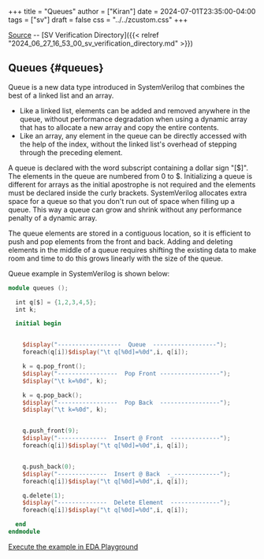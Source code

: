 +++
title = "Queues"
author = ["Kiran"]
date = 2024-07-01T23:35:00-04:00
tags = ["sv"]
draft = false
css = "../../zcustom.css"
+++

[Source](https://github.com/24x7fpga/SystemVerilog_Verification/blob/main/sv_verification/queues/tb_queues.sv) -- [SV Verification Directory]({{< relref "2024_06_27_16_53_00_sv_verification_directory.md" >}})


## Queues {#queues}

Queue is a new data type introduced in SystemVerilog that combines the best of a linked list and an array.

-   Like a linked list, elements can be added and removed anywhere in the queue, without performance degradation when using a dynamic array that has to allocate a new array and copy the entire contents.
-   Like an array, any element in the queue can be directly accessed with the help of the index, without the linked list's overhead of stepping through the preceding element.

A queue is declared with the word subscript containing a dollar sign "[$]". The elements in the queue are numbered from 0 to $. Initializing a queue is different for arrays as the initial apostrophe is not required and the elements must be declared inside the curly brackets. SystemVerilog allocates extra space for a queue so that you don't run out of space when filling up a queue. This way a queue can grow and shrink without any performance penalty of a dynamic array.

The queue elements are stored in a contiguous location, so it is efficient to push and pop elements from the front and back. Adding and deleting elements in the middle of a queue requires shifting the existing data to make room and time to do this grows linearly with the size of the queue.

Queue example in SystemVerilog is shown below:

```verilog
module queues ();

  int q[$] = {1,2,3,4,5};
  int k;

  initial begin


    $display("------------------  Queue  ------------------");
    foreach(q[i])$display("\t q[%0d]=%0d",i, q[i]);

    k = q.pop_front();
    $display("-----------------  Pop Front -----------------");
    $display("\t k=%0d", k);

    k = q.pop_back();
    $display("-----------------  Pop Back  -----------------");
    $display("\t k=%0d", k);


    q.push_front(9);
    $display("--------------  Insert @ Front  --------------");
    foreach(q[i])$display("\t q[%0d]=%0d",i, q[i]);


    q.push_back(0);
    $display("--------------  Insert @ Back  -_-------------");
    foreach(q[i])$display("\t q[%0d]=%0d",i, q[i]);

    q.delete(1);
    $display("--------------  Delete Element  --------------");
    foreach(q[i])$display("\t q[%0d]=%0d",i, q[i]);

  end
endmodule
```

[Execute the example in EDA Playground](https://www.edaplayground.com/x/FCqm)
